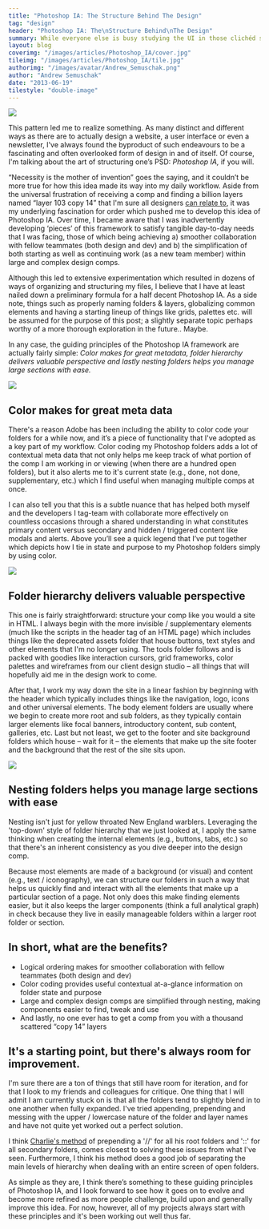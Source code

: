```yaml
---
title: "Photoshop IA: The Structure Behind The Design"
tag: "design"
header: "Photoshop IA: The\nStructure Behind\nThe Design"
summary: While everyone else is busy studying the UI in those clichéd skewed monitor dribbble shots, without fail, I'm that guy who's zooming in to the bottom right of the photograph and picking apart how that designer has structured his or her PSD.
layout: blog
coverimg: "/images/articles/Photoshop_IA/cover.jpg"
tileimg: "/images/articles/Photoshop_IA/tile.jpg"
authorimg: "/images/avatar/Andrew_Semuschak.png"
author: "Andrew Semuschak"
date: "2013-06-19"
tilestyle: "double-image"
---
```


![](/images/articles/Photoshop_IA/body_1.jpg)

This pattern led me to realize something. As many distinct and different ways as there are to actually design a website, a user interface or even a newsletter, I've always found the byproduct of such endeavours to be a fascinating and often overlooked form of design in and of itself. Of course, I'm talking about the art of structuring one’s PSD: _Photoshop IA,_&nbsp;if you will.

“Necessity is the mother of invention” goes the saying, and it couldn’t be more true for how this idea made its way into my daily workflow. Aside from the universal frustration of receiving a comp and finding a billion layers named “layer 103 copy 14” that I'm sure all designers [can relate to](http://www.photoshopetiquette.com/), it was my underlying fascination for order which pushed me to develop this idea of Photoshop IA. Over time, I became aware that I was inadvertently developing ‘pieces’ of this framework to satisfy tangible day-to-day needs that I was facing, those of which being achieving a) smoother collaboration with fellow teammates (both design and dev) and b) the simplification of both starting as well as continuing work (as a new team member) within large and complex design comps.

Although this led to extensive experimentation which resulted in dozens of ways of organizing and structuring my files, I believe that I have at least nailed down a preliminary formula for a half decent Photoshop IA. As a side note, things such as properly naming folders &amp; layers, globalizing common elements and having a starting lineup of things like grids, palettes etc. will be assumed for the purpose of this post; a slightly separate topic perhaps worthy of a more thorough exploration in the future.. Maybe. &nbsp;

In any case, the guiding principles of the Photoshop IA framework are actually fairly simple: _Color makes for great metadata, folder hierarchy delivers valuable perspective _and lastly_ nesting folders helps you manage large sections with ease._

![](/images/articles/Photoshop_IA/body_2.jpg)

## Color makes for great meta data

There's a reason Adobe has been including the ability to color code your folders for a while now, and it’s a piece of functionality that I've adopted as a key part of my workflow. Color coding my Photoshop folders adds a lot of contextual meta data that not only helps me keep track of what portion of the comp I am working in or viewing (when there are a hundred open folders), but it also alerts me to it's current state (e.g., done, not done, supplementary, etc.) which I find useful when managing multiple comps at once.

I can also tell you that this is a subtle nuance that has helped both myself and the developers I tag-team with collaborate more effectively on countless occasions through a shared understanding in what constitutes primary content versus secondary and hidden / triggered content like modals and alerts. Above you’ll see a quick legend that I’ve put together which depicts how I tie in state and purpose to my Photoshop folders simply by using color.

![](/images/articles/Photoshop_IA/body_3.jpg)

## Folder hierarchy delivers valuable perspective

This one is fairly straightforward: structure your comp like you would a site in HTML. I always begin with the more invisible / supplementary elements (much like the scripts in the header tag of an HTML page) which includes things like the deprecated assets folder that house buttons, text styles and other elements that I'm no longer using. The tools folder follows and is packed with goodies like interaction cursors, grid frameworks, color palettes and wireframes from our client design studio – all things that will hopefully aid me in the design work to come.

After that, I work my way down the site in a linear fashion by beginning with the header which typically includes things like the navigation, logo, icons and other universal elements. The body element folders are usually where we begin to create more root and sub folders, as they typically contain larger elements like focal banners, introductory content, sub content, galleries, etc. Last but not least, we get to the footer and site background folders which house – wait for it – the elements that make up the site footer and the background that the rest of the site sits upon.

![](/images/articles/Photoshop_IA/body_4.jpg)

## Nesting folders helps you manage large sections with ease

Nesting isn't just for yellow throated New England warblers. Leveraging the 'top-down' style of folder hierarchy that we just looked at, I apply the same thinking when creating the internal elements (e.g., buttons, tabs, etc.) so that there's an inherent consistency as you dive deeper into the design comp.

Because most elements are made of a background (or visual) and content (e.g., text / iconography), we can structure our folders in such a way that helps us quickly find and interact with all the elements that make up a particular section of a page. Not only does this make finding elements easier, but it also keeps the larger components (think a full analytical graph) in check because they live in easily manageable folders within a larger root folder or section.

## In short, what are the benefits?

- Logical ordering makes for smoother collaboration with fellow teammates (both design and dev)
- Color coding provides useful contextual at-a-glance information on folder state and purpose
- Large and complex design comps are simplified through nesting, making components easier to find, tweak and use
- And lastly, no one ever has to get a comp from you with a thousand scattered “copy 14” layers

## It's a starting point, but there's always room for improvement.

I'm sure there are a ton of things that still have room for iteration, and for that I look to my friends and colleagues for critique. One thing that I will admit I am currently stuck on is that all the folders tend to slightly blend in to one another when fully expanded. I've tried appending, prepending and messing with the upper / lowercase nature of the folder and layer names and have not quite yet worked out a perfect solution.

I think [Charlie's method](http://dribbble.com/shots/1090001-Articulate?list=users) of prepending a '//' for all his root folders and '::' for all secondary folders, comes closest to solving these issues from what I've seen. Furthermore, I think his method does a good job of separating the main levels of hierarchy when dealing with an entire screen of open folders.

As simple as they are, I think there’s something to these guiding principles of Photoshop IA, and I look forward to see how it goes on to evolve and become more refined as more people challenge, build upon and generally improve this idea. For now, however, all of my projects always start with these principles and it's been working out well thus far.
